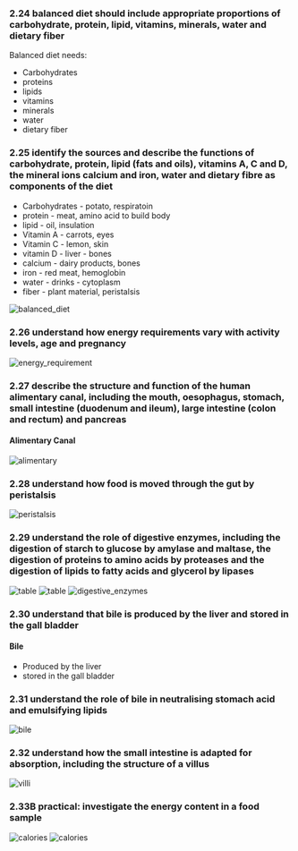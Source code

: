 ### 2.24  balanced diet should include appropriate proportions of carbohydrate, protein, lipid, vitamins, minerals, water and dietary fiber

Balanced diet needs:
- Carbohydrates
- proteins
- lipids
- vitamins
- minerals
- water
- dietary fiber


### 2.25 identify the sources and describe the functions of carbohydrate, protein, lipid (fats and oils), vitamins A, C and D, the mineral ions calcium and iron, water and dietary fibre as components of the diet


* Carbohydrates - potato, respiratoin
* protein - meat, amino acid to build body
* lipid - oil, insulation
* Vitamin A - carrots, eyes
* Vitamin C - lemon, skin
* vitamin D - liver - bones
* calcium - dairy products, bones
* iron - red meat, hemoglobin
* water - drinks - cytoplasm
* fiber - plant material, peristalsis

![balanced_diet](.src/balanced_diet.png)

### 2.26 understand how energy requirements vary with activity levels, age and pregnancy

![energy_requirement](.src/energy_requirement.png)

### 2.27 describe the structure and function of the human alimentary canal, including the mouth, oesophagus, stomach, small intestine (duodenum and ileum), large intestine (colon and rectum) and pancreas

#### Alimentary Canal
![alimentary](.src/alimentary.png)

### 2.28 understand how food is moved through the gut by peristalsis

![peristalsis](.src/peristalsis.png)

### 2.29 understand the role of digestive enzymes, including the digestion of starch to glucose by amylase and maltase, the digestion of proteins to amino acids by proteases and the digestion of lipids to fatty acids and glycerol by lipases

![table](.src/enzyme_table1.png)
![table](.src/enzyme_table2.png)
![digestive_enzymes](.src/digestive_enzymes.png)


### 2.30 understand that bile is produced by the liver and stored in the gall bladder

#### Bile
- Produced by the liver
- stored in the gall bladder

### 2.31 understand the role of bile in neutralising stomach acid and emulsifying lipids

![bile](.src/bile.png)

### 2.32 understand how the small intestine is adapted for absorption, including the structure of a villus

![villi](.src/villi.png)

### 2.33B practical: investigate the energy content in a food sample
![calories](.src/calories1.png)
![calories](.src/calories2.png)
